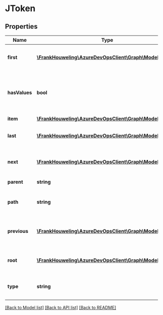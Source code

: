 # JToken

## Properties
Name | Type | Description | Notes
------------ | ------------- | ------------- | -------------
**first** | [**\FrankHouweling\AzureDevOpsClient\Graph\Model\JToken**](JToken.md) | Get the first child token of this token. | [optional] 
**hasValues** | **bool** | Gets a value indicating whether this token has child tokens. | [optional] 
**item** | [**\FrankHouweling\AzureDevOpsClient\Graph\Model\JToken**](JToken.md) |  | [optional] 
**last** | [**\FrankHouweling\AzureDevOpsClient\Graph\Model\JToken**](JToken.md) | Get the last child token of this token. | [optional] 
**next** | [**\FrankHouweling\AzureDevOpsClient\Graph\Model\JToken**](JToken.md) | Gets the next sibling token of this node. | [optional] 
**parent** | **string** | Gets or sets the parent. | [optional] 
**path** | **string** | Gets the path of the JSON token. | [optional] 
**previous** | [**\FrankHouweling\AzureDevOpsClient\Graph\Model\JToken**](JToken.md) | Gets the previous sibling token of this node. | [optional] 
**root** | [**\FrankHouweling\AzureDevOpsClient\Graph\Model\JToken**](JToken.md) | Gets the root JToken of this JToken. | [optional] 
**type** | **string** | Gets the node type for this JToken. | [optional] 

[[Back to Model list]](../README.md#documentation-for-models) [[Back to API list]](../README.md#documentation-for-api-endpoints) [[Back to README]](../README.md)



